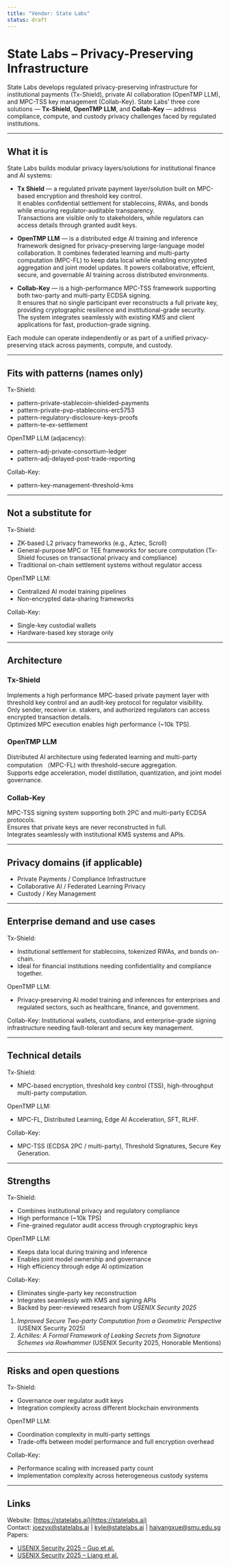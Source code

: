 ```yaml
---
title: "Vendor: State Labs"
status: draft
---
```


# State Labs – Privacy-Preserving Infrastructure

State Labs develops regulated privacy-preserving infrastructure for institutional payments (Tx-Shield), private AI collaboration (OpenTMP LLM), and MPC-TSS key management (Collab-Key). 
State Labs’ three core solutions — **Tx-Shield**, **OpenTMP LLM**, and **Collab-Key** — address compliance, compute, and custody privacy challenges faced by regulated institutions.

---

## What it is
State Labs builds modular privacy layers/solutions for institutional finance and AI systems:
- **Tx Shield** — a regulated private payment layer/solution built on MPC-based encryption and threshold key control.  
It enables confidential settlement for stablecoins, RWAs, and bonds while ensuring regulator-auditable transparency.  
Transactions are visible only to stakeholders, while regulators can access details through granted audit keys.

- **OpenTMP LLM** — is a distributed edge AI training and inference framework designed for privacy-preserving large-language model collaboration. It combines federated learning and multi-party computation (MPC-FL) to keep data local while enabling encrypted aggregation and joint model updates. It powers collaborative, effcient, secure, and governable AI training across distributed environments.

- **Collab-Key** — is a high-performance MPC-TSS framework supporting both two-party and multi-party ECDSA signing.  
It ensures that no single participant ever reconstructs a full private key, providing cryptographic resilience and institutional-grade security.  
The system integrates seamlessly with existing KMS and client applications for fast, production-grade signing.

Each module can operate independently or as part of a unified privacy-preserving stack across payments, compute, and custody.

---

## Fits with patterns (names only)

Tx-Shield:
- pattern-private-stablecoin-shielded-payments
- pattern-private-pvp-stablecoins-erc5753
- pattern-regulatory-disclosure-keys-proofs
- pattern-te-ex-settlement

OpenTMP LLM (adjacency):
- pattern-adj-private-consortium-ledger
- pattern-adj-delayed-post-trade-reporting

Collab-Key:
- pattern-key-management-threshold-kms

---

## Not a substitute for

Tx-Shield:
- ZK-based L2 privacy frameworks (e.g., Aztec, Scroll)
- General-purpose MPC or TEE frameworks for secure computation (Tx-Shield focuses on transactional privacy and compliance)
- Traditional on-chain settlement systems without regulator access


OpenTMP LLM:
- Centralized AI model training pipelines  
- Non-encrypted data-sharing frameworks  


Collab-Key:
- Single-key custodial wallets  
- Hardware-based key storage only 

---

## Architecture
### Tx-Shield
Implements a high performance MPC-based private payment layer with threshold key control and an audit-key protocol for regulator visibility.  
Only sender, receiver i.e. stakers, and authorized regulators can access encrypted transaction details.  
Optimized MPC execution enables high performance (~10k TPS).

### OpenTMP LLM
Distributed AI architecture using federated learning and multi-party computation （MPC-FL) with threshold-secure aggregation.  
Supports edge acceleration, model distillation, quantization, and joint model governance.  

### Collab-Key
MPC-TSS signing system supporting both 2PC and multi-party ECDSA protocols.  
Ensures that private keys are never reconstructed in full.  
Integrates seamlessly with institutional KMS systems and APIs.

---

## Privacy domains (if applicable)
- Private Payments / Compliance Infrastructure  
- Collaborative AI / Federated Learning Privacy  
- Custody / Key Management  

---

## Enterprise demand and use cases
Tx-Shield:
- Institutional settlement for stablecoins, tokenized RWAs, and bonds on-chain.  
- Ideal for financial institutions needing confidentiality and compliance together.

OpenTMP LLM: 
- Privacy-preserving AI model training and inferences for enterprises and regulated sectors, such as healthcare, finance, and government. 

Collab-Key:
Institutional wallets, custodians, and enterprise-grade signing infrastructure needing fault-tolerant and secure key management.  

---

## Technical details
Tx-Shield:
- MPC-based encryption, threshold key control (TSS), high-throughput multi-party computation.

OpenTMP LLM: 
- MPC-FL, Distributed Learning, Edge AI Acceleration, SFT, RLHF.  

Collab-Key:
- MPC-TSS (ECDSA 2PC / multi-party), Threshold Signatures, Secure Key Generation.   

---

## Strengths
Tx-Shield:
- Combines institutional privacy and regulatory compliance  
- High performance (~10k TPS)  
- Fine-grained regulator audit access through cryptographic keys  

OpenTMP LLM: 
- Keeps data local during training and inference  
- Enables joint model ownership and governance  
- High efficiency through edge AI optimization  

Collab-Key:
- Eliminates single-party key reconstruction  
- Integrates seamlessly with KMS and signing APIs  
- Backed by peer-reviewed research from *USENIX Security 2025*  
1. *Improved Secure Two-party Computation from a Geometric Perspective* (USENIX Security 2025)
2. *Achilles: A Formal Framework of Leaking Secrets from Signature Schemes via Rowhammer* (USENIX Security 2025, Honorable Mentions)

---

## Risks and open questions
Tx-Shield:
- Governance over regulator audit keys  
- Integration complexity across different blockchain environments  

OpenTMP LLM:
- Coordination complexity in multi-party settings  
- Trade-offs between model performance and full encryption overhead 

Collab-Key:
- Performance scaling with increased party count  
- Implementation complexity across heterogeneous custody systems  

---

## Links
Website: [https://statelabs.ai](https://statelabs.ai)  
Contact: [joezyx@statelabs.ai](mailto:joezyx@statelabs.ai) | [kyle@statelabs.ai](mailto:kyle@statelabs.ai)  | [haiyangxue@smu.edu.sg](mailto:haiyangxue@smu.edu.sg)
Papers:  
- [USENIX Security 2025 – Guo et al.](https://www.usenix.org/system/files/usenixsecurity25-guo-hao-improved.pdf)  
- [USENIX Security 2025 – Liang et al.](https://www.usenix.org/system/files/usenixsecurity25-liang-achilles.pdf)
